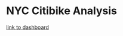 # NYC Citibike Analysis

[link to dashboard]("https://public.tableau.com/profile/adam.womer#!/vizhome/Module14_Challenge_16108275371180/NYCCitibikeAnalysis?publish=yes" "link to dashboard")